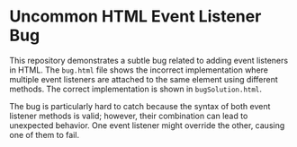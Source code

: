 # Uncommon HTML Event Listener Bug

This repository demonstrates a subtle bug related to adding event listeners in HTML.  The `bug.html` file shows the incorrect implementation where multiple event listeners are attached to the same element using different methods. The correct implementation is shown in `bugSolution.html`.

The bug is particularly hard to catch because the syntax of both event listener methods is valid; however, their combination can lead to unexpected behavior. One event listener might override the other, causing one of them to fail.